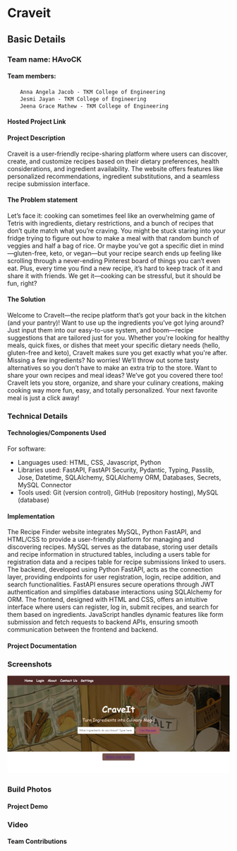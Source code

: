 # Craveit

## Basic Details

### Team name: HAvoCK

#### Team members:
        Anna Angela Jacob - TKM College of Engineering
        Jesmi Jayan - TKM College of Engineering
        Jeena Grace Mathew - TKM College of Engineering

#### Hosted Project Link


#### Project Description

Craveit is a user-friendly recipe-sharing platform where users can discover, create, and customize recipes based on their dietary preferences, health considerations, and ingredient availability. The website offers features like personalized recommendations, ingredient substitutions, and a seamless recipe submission interface.

#### The Problem statement

Let’s face it: cooking can sometimes feel like an overwhelming game of Tetris with ingredients, dietary restrictions, and a bunch of recipes that don’t quite match what you’re craving. You might be stuck staring into your fridge trying to figure out how to make a meal with that random bunch of veggies and half a bag of rice. Or maybe you’ve got a specific diet in mind—gluten-free, keto, or vegan—but your recipe search ends up feeling like scrolling through a never-ending Pinterest board of things you can’t even eat. Plus, every time you find a new recipe, it’s hard to keep track of it and share it with friends. We get it—cooking can be stressful, but it should be fun, right?

#### The Solution

Welcome to CraveIt—the recipe platform that’s got your back in the kitchen (and your pantry)! Want to use up the ingredients you’ve got lying around? Just input them into our easy-to-use system, and boom—recipe suggestions that are tailored just for you. Whether you're looking for healthy meals, quick fixes, or dishes that meet your specific dietary needs (hello, gluten-free and keto), CraveIt makes sure you get exactly what you're after. Missing a few ingredients? No worries! We’ll throw out some tasty alternatives so you don’t have to make an extra trip to the store. Want to share your own recipes and meal ideas? We’ve got you covered there too! CraveIt lets you store, organize, and share your culinary creations, making cooking way more fun, easy, and totally personalized. Your next favorite meal is just a click away!

### Technical Details

#### Technologies/Components Used

For software:
  - Languages used: HTML, CSS, Javascript, Python
  - Libraries used: FastAPI, FastAPI Security, Pydantic, Typing, Passlib, Jose, Datetime, SQLAlchemy, SQLAlchemy ORM, Databases, Secrets, MySQL Connector
  - Tools used: Git (version control), GitHub (repository hosting), MySQL (database)


#### Implementation

The Recipe Finder website integrates MySQL, Python FastAPI, and HTML/CSS to provide a user-friendly platform for managing and discovering recipes. MySQL serves as the database, storing user details and recipe information in structured tables, including a users table for registration data and a recipes table for recipe submissions linked to users. The backend, developed using Python FastAPI, acts as the connection layer, providing endpoints for user registration, login, recipe addition, and search functionalities. FastAPI ensures secure operations through JWT authentication and simplifies database interactions using SQLAlchemy for ORM. The frontend, designed with HTML and CSS, offers an intuitive interface where users can register, log in, submit recipes, and search for them based on ingredients. JavaScript handles dynamic features like form submission and fetch requests to backend APIs, ensuring smooth communication between the frontend and backend.

#### Project Documentation



### Screenshots 
![alt text](image.png)

### Build Photos

#### Project Demo

### Video

#### Team Contributions



